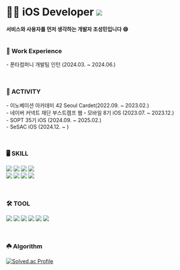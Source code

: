 
<h1> 🧑‍💻 iOS Developer <img src="https://hits.seeyoufarm.com/api/count/incr/badge.svg?url=https%3A%2F%2Fgithub.com%2FSungMinCho-Kor&count_bg=%23555555&title_bg=%23555555&icon=&icon_color=%23E7E7E7&title=hits&edge_flat=false"/> </h1>
<b>서비스와 사용자를 먼저 생각하는 개발자 조성민입니다 😄</b>

<br>
<br>

<p>
<b><h3>💼 Work Experience</h3></b>
- 푼타컴퍼니 개발팀 인턴 (2024.03. ~ 2024.06.)
</p>

<br>

<p>
<b><h3>🎯 ACTIVITY</h3></b>
- 이노베이션 아카데미 42 Seoul Cardet(2022.09. ~ 2023.02.)<br>
- 네이버 커넥트 재단 부스트캠프 웹・모바일 8기 iOS (2023.07. ~ 2023.12.)<br>
- SOPT 35기 iOS (2024.09. ~ 2025.02.)<br>
- SeSAC iOS (2024.12. ~ )<br>
</p>

<br>

<b><h3>🖥️ SKILL</h3></b>
<p>
  <img src="https://img.shields.io/badge/Swift-F05138?style=round-square&logo=Swift&logoColor=white"/>
  <img src="https://img.shields.io/badge/SwiftUI-2379F4?style=round-square&logo=Swift&logoColor=white"/>
  <img src="https://img.shields.io/badge/UIKit-34A853?style=round-square&logo=Swift&logoColor=white"/>
  <img src="https://img.shields.io/badge/Combine-375BD2?style=round-square&logo=chainlink&logoColor=white"/>
  <br>
  <img src="https://img.shields.io/badge/RxSwift-B7178C?style=round-square&logo=ReactiveX&logoColor=white"/>
  <img src="https://img.shields.io/badge/Alamofire-00FF7B?style=round-square&logo=Alamy&logoColor=white"/>
  <img src="https://img.shields.io/badge/Kingfisher-2379F4?style=round-square&logo=firefish&logoColor=white"/>
  <img src="https://img.shields.io/badge/SnapKit-0FAAFF?style=round-square&logo=radar&logoColor=white"/>
</p>
  <br>
  
<b><h3>🛠️ TOOL</h3></b>
<p>
  <img src="https://img.shields.io/badge/Git-F05032?style=round-square&logo=Git&logoColor=white"/>
  <img src="https://img.shields.io/badge/GitHub-181717?style=round-square&logo=GitHub&logoColor=white"/>
  <img src="https://img.shields.io/badge/Xcode-147EFB?style=round-square&logo=Xcode&logoColor=white"/>
  <img src="https://img.shields.io/badge/Slack-4A154B?style=round-square&logo=Slack&logoColor=white"/>
  <img src="https://img.shields.io/badge/Notion-000000?style=round-square&logo=Notion&logoColor=white"/>
  <img src="https://img.shields.io/badge/Discord-5865F2?style=round-square&logo=Discord&logoColor=white"/>
</p>
<br>

<b><h3>☘️ Algorithm</h3></b>
[![Solved.ac Profile](http://mazassumnida.wtf/api/v2/generate_badge?boj=rhxoeh0011)](https://solved.ac/rhxoeh0011/)
